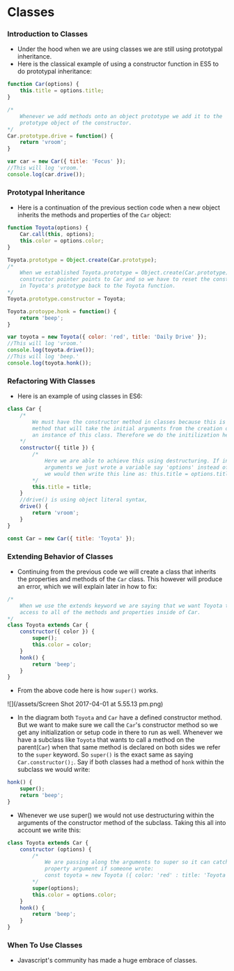 # Classes

### Introduction to Classes

* Under the hood when we are using classes we are still using prototypal inheritance.
* Here is the classical example of using a constructor function in ES5 to do prototypal inheritance:

```js
function Car(options) {
    this.title = options.title;
}

/*
    Whenever we add methods onto an object prototype we add it to the
    prototype object of the constructor.
*/
Car.prototype.drive = function() {
    return 'vroom';
}

var car = new Car({ title: 'Focus' });
//This will log 'vroom.'
console.log(car.drive());
```

### Prototypal Inheritance

* Here is a continuation of the previous section code when a new object inherits the methods and properties of the `Car` object:

```js
function Toyota(options) {
    Car.call(this, options);
    this.color = options.color;
}

Toyota.prototype = Object.create(Car.prototype);
/*
    When we established Toyota.prototype = Object.create(Car.prototype) the
    constructor pointer points to Car and so we have to reset the constructor
    in Toyota's prototype back to the Toyota function.
*/
Toyota.prototype.constructor = Toyota;

Toyota.protoype.honk = function() {
    return 'beep';
}

var toyota = new Toyota({ color: 'red', title: 'Daily Drive' });
//This will log 'vroom.'
console.log(toyota.drive());
//This will log 'beep.'
console.log(toyota.honk());
```

### Refactoring With Classes

* Here is an example of using classes in ES6:

```js
class Car {
    /*
        We must have the constructor method in classes because this is the
        method that will take the initial arguments from the creation of
        an instance of this class. Therefore we do the initilization here.
    */
    constructor({ title }) {
        /*
            Here we are able to achieve this using destructuring. If in the
            arguments we just wrote a variable say 'options' instead of {title}
            we would then write this line as: this.title = options.title;
        */
        this.title = title;
    }
    //drive() is using object literal syntax,
    drive() {
        return 'vroom';
    }
}

const Car = new Car({ title: 'Toyota' });
```

### Extending Behavior of Classes

* Continuing from the previous code we will create a class that inherits the properties and methods of the `Car` class. This however will produce an error, which we will explain later in how to fix:

```js
/*
    When we use the extends keyword we are saying that we want Toyota to have
    access to all of the methods and properties inside of Car.
*/
class Toyota extends Car {
    constructor({ color }) {
        super();
        this.color = color;
    }
    honk() {
        return 'beep';
    }
}
```

* From the above code here is how `super()` works.

![](/assets/Screen Shot 2017-04-01 at 5.55.13 pm.png)

* In the diagram both `Toyota` and `Car` have a defined  constructor method. But we want to make sure we call the `Car`'s constructor method so we get any initialization or setup code in there to run as well. Whenever we have a subclass like `Toyota` that wants to call a method on the parent\(`Car`\) when that same method is declared on both sides we refer to the `super` keyword. So `super()` is the exact same as saying `Car.constructor();`. Say if both classes had a method of `honk` within the subclass we would write:

```js
honk() {
    super();
    return 'beep';
}
```

* Whenever we use super\(\) we would not use destructuring within the arguments of the constructor method of the subclass. Taking this all into account we write this:

```js
class Toyota extends Car {
    constructor (options) {
        /*
            We are passing along the arguments to super so it can catch the title
            property argument if someone wrote:
            const toyota = new Toyota ({ color: 'red' : title: 'Toyota' });
        */
        super(options);
        this.color = options.color;
    }
    honk() {
        return 'beep';
    }
}
```

### When To Use Classes

* Javascript's community has made a huge embrace of classes.



